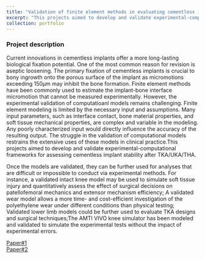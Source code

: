 ```yaml
---
title: "Validation of finite element methods in evaluating cementless implant stability after knee/hip arthroplasty"
excerpt: "This projects aimed to develop and validate experimental-computational frameworks for assessing cementless implant stability after TKA/UKA/THA.<br/><img src='/images/project-1/cover.png'>"
collection: portfolio
---
```

### Project description
Current innovations in cementless implants offer a more long-lasting biological fixation potential. One of the most common reason for revision is aseptic loosening. The primary fixation of cementless implants is crucial to bony ingrowth onto the porous surface of the implant as micromotions exceeding 150μm may inhibit the bone formation. Finite element methods have been commonly used to estimate the implant-bone interface micromotion that cannot be measured experimentally. However, the experimental validation of computatioanl models remains challenging. Finite element modeling is limited by the necessary input and assumptions. Many input parameters, such as interface contact, bone material properties, and soft tissue mechanical properties, are complex and variable in the modeling. Any poorly characterized input would directly influence the accuracy of the resulting output. The struggle in the validation of computational models restrains the extensive uses of these models in clinical practice.This projects aimed to develop and validate experimental-computational frameworks for assessing cementless implant stability after TKA/UKA/THA.

Once the models are validated, they can be further used for analyses that are difficult or impossible to conduct via experimental methods. For instance, a validated intact knee model may be used to simulate soft tissue injury and quantitatively assess the effect of surgical decisions on patellofemoral mechanics and extensor mechanism efficiency; A validated wear model allows a more time- and cost-efficient investigation of the polyethylene wear under different conditions than physical testing; Validated lower limb models could be further used to evaluate TKA designs and surgical techniques;The AMTI VIVO knee simulator has been modeled and validated to simulate the experimental tests without the impact of experimental errors.

[Paper#1](https://yanghuizhou1122.github.io/files/paper1.pdf)<br>[Paper#2](https://yanghuizhou1122.github.io/files/paper4.pdf)